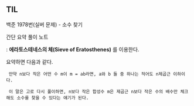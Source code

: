 ## TIL

백준 1978번(실버 문제) - 소수 찾기

간단 요약 풀이 노트 

: **에라토스테네스의 체(Sieve of Eratosthenes)** 를 이용한다.

요약하면 다음과 같다. 

```  만약 n보다 작은 어떤 수 m이 m = ab라면, a와 b 둘 중 하나는 적어도 n제곱근 이하이다. ```

``` 이 말은 고로 다시 풀이하면, n보다 작은 합성수 m은 제곱근 n보다 작은 수의 배수만 체크해도 소수를 찾을 수 있다는 얘기가 된다.```

